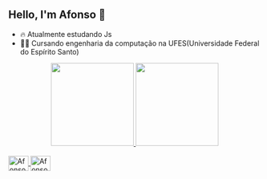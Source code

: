 ## Hello, I'm Afonso 👋

- 🔥 Atualmente estudando Js
- 👨‍🎓 Cursando engenharia da computação na UFES(Universidade Federal do Espírito Santo)

<div align="center">
  <a href="https://github.com/AfonsoSalvador">
  <img height="165em" src="https://github-readme-stats.vercel.app/api?username=AfonsoSalvador&show_icons=true&theme=dracula&include_all_commits=true&count_private=true"/>
  <img height="165em" src="https://github-readme-stats.vercel.app/api/top-langs/?username=AfonsoSalvador&layout=compact&langs_count=7&theme=dracula"/>
</div>

<div style="display: inline_block"><br>

  <img align="center" alt="Afonso-Python" height="30" width="40" src="https://cdn.jsdelivr.net/gh/devicons/devicon/icons/c/c-plain.svg" />
  <img align="center" alt="Afonso-Python" height="30" width="40" src="https://cdn.jsdelivr.net/gh/devicons/devicon/icons/python/python-plain.svg" 
</div>
  
  ##
  

